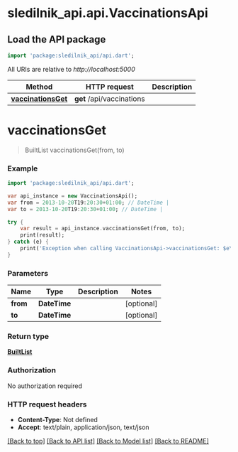 # sledilnik_api.api.VaccinationsApi

## Load the API package
```dart
import 'package:sledilnik_api/api.dart';
```

All URIs are relative to *http://localhost:5000*

Method | HTTP request | Description
------------- | ------------- | -------------
[**vaccinationsGet**](VaccinationsApi.md#vaccinationsGet) | **get** /api/vaccinations | 


# **vaccinationsGet**
> BuiltList<VaccinationDay> vaccinationsGet(from, to)



### Example 
```dart
import 'package:sledilnik_api/api.dart';

var api_instance = new VaccinationsApi();
var from = 2013-10-20T19:20:30+01:00; // DateTime | 
var to = 2013-10-20T19:20:30+01:00; // DateTime | 

try { 
    var result = api_instance.vaccinationsGet(from, to);
    print(result);
} catch (e) {
    print('Exception when calling VaccinationsApi->vaccinationsGet: $e\n');
}
```

### Parameters

Name | Type | Description  | Notes
------------- | ------------- | ------------- | -------------
 **from** | **DateTime**|  | [optional] 
 **to** | **DateTime**|  | [optional] 

### Return type

[**BuiltList<VaccinationDay>**](VaccinationDay.md)

### Authorization

No authorization required

### HTTP request headers

 - **Content-Type**: Not defined
 - **Accept**: text/plain, application/json, text/json

[[Back to top]](#) [[Back to API list]](../README.md#documentation-for-api-endpoints) [[Back to Model list]](../README.md#documentation-for-models) [[Back to README]](../README.md)

